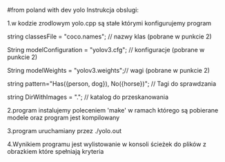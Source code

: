 #from poland with dev yolo
Instrukcja obslugi:


1.w kodzie zrodlowym yolo.cpp są stałe którymi konfigurujemy program

string classesFile = "coco.names"; // nazwy klas (pobrane w punkcie 2)

String modelConfiguration = "yolov3.cfg"; // konfiguracje (pobrane w punkcie 2)

String modelWeights = "yolov3.weights";// wagi (pobrane w punkcie 2)

string pattern="Has({person, dog}), No({horse})"; // Tagi do sprawdzania

string DirWithImages = "."; // katalog do przeskanowania

2.program instalujemy poleceniem 'make' w ramach którego są pobierane modele oraz program jest kompilowany

3.program uruchamiany przez ./yolo.out

4.Wynikiem programu jest wylistowanie w konsoli ścieżek do plików z obrazkiem które spełniają kryteria